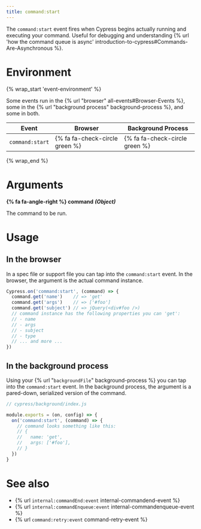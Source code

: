 ```yaml
---
title: command:start
---
```


The `command:start` event fires when Cypress begins actually running and executing your command. Useful for debugging and understanding {% url 'how the command queue is async' introduction-to-cypress#Commands-Are-Asynchronous %}.

# Environment

{% wrap_start 'event-environment' %}

Some events run in the {% url "browser" all-events#Browser-Events %}, some in the {% url "background process" background-process %}, and some in both.

Event | Browser | Background Process
--- | --- | ---
`command:start` | {% fa fa-check-circle green %} | {% fa fa-check-circle green %}

{% wrap_end %}

# Arguments

**{% fa fa-angle-right %} command** ***(Object)***

The command to be run.

# Usage

## In the browser

In a spec file or support file you can tap into the `command:start` event. In the browser, the argument is the actual command instance.

```javascript
Cypress.on('command:start', (command) => {
  command.get('name')    // => 'get'
  command.get('args')    // => ['#foo']
  command.get('subject') // => jQuery(<div#foo />)
  // command instance has the following properties you can 'get':
  // - name
  // - args
  // - subject
  // - type
  // ... and more ...
})
```

## In the background process

Using your {% url "`backgroundFile`" background-process %} you can tap into the `command:start` event. In the background process, the argument is a pared-down, serialized version of the command.

```javascript
// cypress/background/index.js

module.exports = (on, config) => {
  on('command:start', (command) => {
    // command looks something like this:
    // {
    //   name: 'get',
    //   args: ['#foo'],
    // }
  })
}
```

# See also

- {% url `internal:commandEnd:event` internal-commandend-event %}
- {% url `internal:commandEnqueue:event` internal-commandenqueue-event %}
- {% url `command:retry:event` command-retry-event %}
